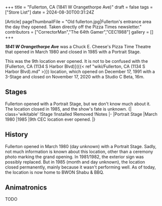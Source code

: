 +++
title = "Fullerton, CA (1841 W Orangethorpe Ave)"
draft = false
tags = ["Store List"]
date = 2024-08-30T00:31:24Z

[Article]
pageThumbnailFile = "Old fullerton.jpg|Fullerton's entrance area the day they opened. Taken directly off the Pizza Times newsletter."
contributors = ["CorrectorMan","The 64th Gamer","CEC1988"]
gallery = []
+++


<b><i>1841 W Orangethorpe Ave</b></i> was a Chuck E. Cheese's Pizza Time Theatre that opened in March 1980 and closed in 1985 with a Portrait Stage. 

This was the 9th location ever opened. It is not to be confused with the [Fullerton, CA (1134 S Harbor Blvd)]({{< ref "wiki/Fullerton, CA (1134 S Harbor Blvd).md" >}}) location, which opened on December 17, 1991 with a 3-Stage and closed on November 17, 2020 with a Studio C Beta, 16m.

<h2> Stages </h2>
Fullerton opened with a Portrait Stage, but we don't know much about it. The location closed in 1985, and the show's fate is unknown.
{| class='wikitable'
!Stage
!Installed
!Removed
!Notes
|-
|Portrait Stage
|March 1980
|1985
|9th CEC location ever opened.
|}

<h2> History </h2>
Fullerton opened in March 1980 (day unknown) with a Portrait Stage. Sadly, not much information is known about this location, other than a ceremony photo marking the grand opening. In 1981/1982, the exterior sign was possibly replaced. But in 1985 (month and day unknown), the location closed permanently, mainly because it wasn't performing well. As of today, the location is now home to BWON Shabu & BBQ.

<h2> Animatronics </h2>
TODO
